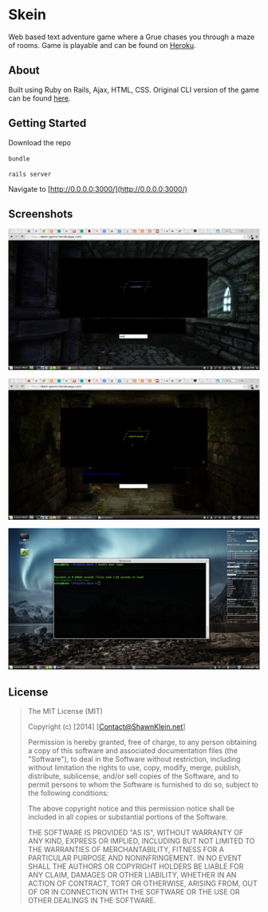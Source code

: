 # Skein

Web based text adventure game where a Grue chases you through a maze of rooms. Game is playable and can be found on [Heroku](https://skein-game.herokuapp.com/).

## About

Built using Ruby on Rails, Ajax, HTML, CSS. Original CLI version of the game can be found [here](https://github.com/Carpk/cli_skein).

## Getting Started

Download the repo

`bundle`

`rails server`

Navigate to [http://0.0.0.0:3000/](http://0.0.0.0:3000/)

## Screenshots

![screenshot of room before move](https://raw.githubusercontent.com/Carpk/skein/master/app/assets/images/Screenshot_1.png)

![screenshot of room after move](https://raw.githubusercontent.com/Carpk/skein/master/app/assets/images/Screenshot_2.png)

![screenshot of rspec passing tests](https://raw.githubusercontent.com/Carpk/skein/master/app/assets/images/Screenshot_rspec.png)
## License

>The MIT License (MIT)
>
>Copyright (c) [2014] [Contact@ShawnKlein.net]
>
>Permission is hereby granted, free of charge, to any person obtaining a copy
>of this software and associated documentation files (the "Software"), to deal
>in the Software without restriction, including without limitation the rights
>to use, copy, modify, merge, publish, distribute, sublicense, and/or sell
>copies of the Software, and to permit persons to whom the Software is
>furnished to do so, subject to the following conditions:
>
>The above copyright notice and this permission notice shall be included in
>all copies or substantial portions of the Software.
>
>THE SOFTWARE IS PROVIDED "AS IS", WITHOUT WARRANTY OF ANY KIND, EXPRESS OR
>IMPLIED, INCLUDING BUT NOT LIMITED TO THE WARRANTIES OF MERCHANTABILITY,
>FITNESS FOR A PARTICULAR PURPOSE AND NONINFRINGEMENT. IN NO EVENT SHALL THE
>AUTHORS OR COPYRIGHT HOLDERS BE LIABLE FOR ANY CLAIM, DAMAGES OR OTHER
>LIABILITY, WHETHER IN AN ACTION OF CONTRACT, TORT OR OTHERWISE, ARISING FROM,
>OUT OF OR IN CONNECTION WITH THE SOFTWARE OR THE USE OR OTHER DEALINGS IN
>THE SOFTWARE.

